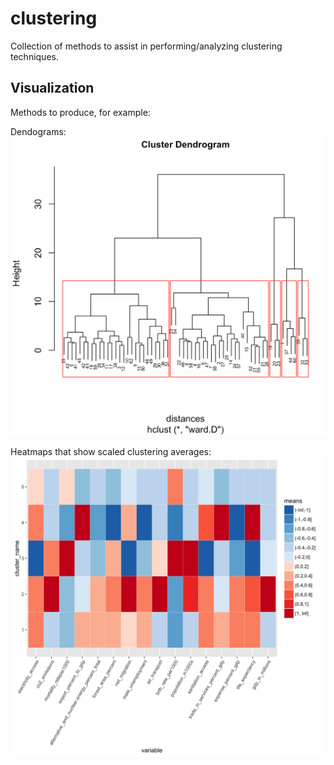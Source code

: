 # clustering
Collection of methods to assist in performing/analyzing clustering techniques.

## Visualization

Methods to produce, for example:

Dendograms:
![Dendograms](../readme/dendogram.png)

Heatmaps that show scaled clustering averages:
![Heatmaps](../readme/kmeans_5_clusters.png)
